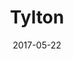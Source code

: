 ---
layout: post
title: "Tylton"
date: 2017-05-22
categories: [Horde]
image: http://www.pokepedia.fr/images/3/3f/Tylton-RS.png
caught: Tylton
location: Route 114
level: 9
version: AS
---